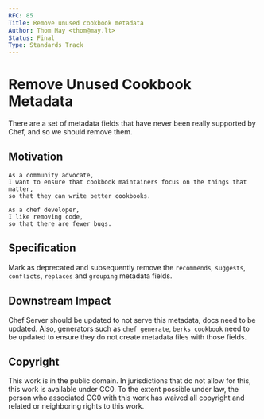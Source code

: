 ```yaml
---
RFC: 85
Title: Remove unused cookbook metadata
Author: Thom May <thom@may.lt>
Status: Final
Type: Standards Track
---
```


# Remove Unused Cookbook Metadata

There are a set of metadata fields that have never been really supported
by Chef, and so we should remove them.

## Motivation

    As a community advocate,
    I want to ensure that cookbook maintainers focus on the things that
    matter,
    so that they can write better cookbooks.

    As a chef developer,
    I like removing code,
    so that there are fewer bugs.

## Specification

Mark as deprecated and subsequently remove the `recommends`, `suggests`,
`conflicts`, `replaces` and `grouping` metadata fields.

## Downstream Impact

Chef Server should be updated to not serve this metadata, docs need to
be updated. Also, generators such as `chef generate`, `berks cookbook`
need to be updated to ensure they do not create metadata files with
those fields.

## Copyright

This work is in the public domain. In jurisdictions that do not allow for this,
this work is available under CC0. To the extent possible under law, the person
who associated CC0 with this work has waived all copyright and related or
neighboring rights to this work.
